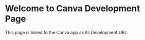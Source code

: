 <!DOCTYPE html>
<html>
<head>
    <title>Canva Development URL</title>
    <meta charset="utf-8">
    <meta name="viewport" content="width=device-width, initial-scale=1.0">
</head>
<body>
    <h1>Welcome to Canva Development Page</h1>
    <p>This page is linked to the Canva app as its Development URL.</p>
</body>
</html>
